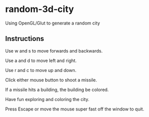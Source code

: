 # random-3d-city
Using OpenGL/Glut to generate a random city

## Instructions
Use w and s to move forwards and backwards.

Use a and d to move left and right.

Use r and c to move up and down.

Click either mouse button to shoot a missile.

If a missile hits a building, the building be colored.

Have fun exploring and coloring the city.

Press Escape or move the mouse super fast off the window to quit.
